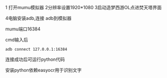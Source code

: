 1 打开mumu模拟器
2分辨率设置1920*1080
3启动造梦西游OL点进焚天塔界面

4电脑安装adb,连接 adb到模拟器

mumu端口16384

cmd输入后

```
adb connect 127.0.0.1:16384
```

连接成功后可运行python代码

安装python依赖easyocr用于识别文字

